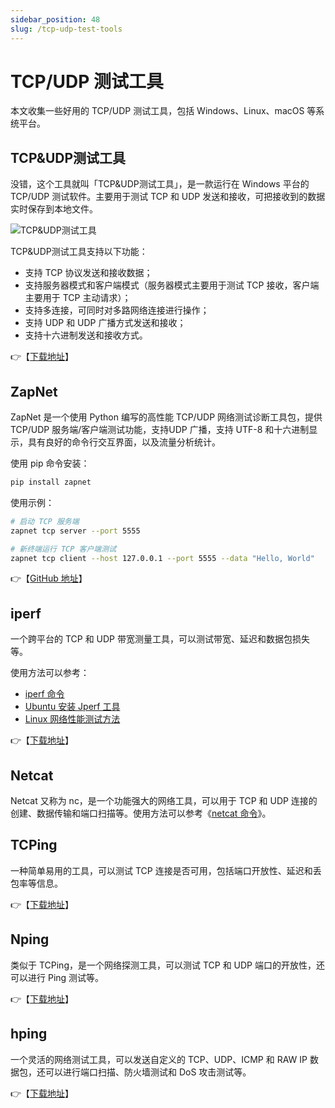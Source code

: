 ```yaml
---
sidebar_position: 48
slug: /tcp-udp-test-tools
---
```


# TCP/UDP 测试工具

本文收集一些好用的 TCP/UDP 测试工具，包括 Windows、Linux、macOS 等系统平台。



## TCP&UDP测试工具

没错，这个工具就叫「TCP&UDP测试工具」，是一款运行在 Windows 平台的 TCP/UDP 测试软件。主要用于测试 TCP 和 UDP 发送和接收，可把接收到的数据实时保存到本地文件。

![TCP&UDP测试工具](https://static.getiot.tech/windows-tcp-udp-tool.jpg#center)

TCP&UDP测试工具支持以下功能：

- 支持 TCP 协议发送和接收数据；
- 支持服务器模式和客户端模式（服务器模式主要用于测试 TCP 接收，客户端主要用于 TCP 主动请求）；
- 支持多连接，可同时对多路网络连接进行操作；
- 支持 UDP 和 UDP 广播方式发送和接收；
- 支持十六进制发送和接收方式。

👉【[下载地址](http://www.downza.cn/soft/297268.html)】



## ZapNet

ZapNet 是一个使用 Python 编写的高性能 TCP/UDP 网络测试诊断工具包，提供 TCP/UDP 服务端/客户端测试功能，支持UDP 广播，支持 UTF-8 和十六进制显示，具有良好的命令行交互界面，以及流量分析统计。

使用 pip 命令安装：

```bash
pip install zapnet
```

使用示例：

```bash
# 启动 TCP 服务端
zapnet tcp server --port 5555

# 新终端运行 TCP 客户端测试
zapnet tcp client --host 127.0.0.1 --port 5555 --data "Hello, World"
```

👉【[GitHub 地址](https://github.com/luhuadong/zapnet)】



## iperf

一个跨平台的 TCP 和 UDP 带宽测量工具，可以测试带宽、延迟和数据包损失等。

使用方法可以参考：

- [iperf 命令](/linux-command/iperf)
- [Ubuntu 安装 Jperf 工具](/ubuntu/ubuntu-jperf)
- [Linux 网络性能测试方法](/linux-note/linux-network-performance-testing)

👉【[下载地址](https://iperf.fr)】



## Netcat

Netcat 又称为 nc，是一个功能强大的网络工具，可以用于 TCP 和 UDP 连接的创建、数据传输和端口扫描等。使用方法可以参考《[netcat 命令](/linux-command/netcat)》。



## TCPing

一种简单易用的工具，可以测试 TCP 连接是否可用，包括端口开放性、延迟和丢包率等信息。

👉【[下载地址](https://www.elifulkerson.com/projects/tcping.php)】



## Nping

类似于 TCPing，是一个网络探测工具，可以测试 TCP 和 UDP 端口的开放性，还可以进行 Ping 测试等。

👉【[下载地址](https://nmap.org/nping/)】



## hping

一个灵活的网络测试工具，可以发送自定义的 TCP、UDP、ICMP 和 RAW IP 数据包，还可以进行端口扫描、防火墙测试和 DoS 攻击测试等。

👉【[下载地址](http://wiki.hping.org)】



<!--

---



## xcap



## SocketTest

一个 **java** 写的 **socket** 测试工具。它可以创建 **TCP** 和 **UDP** 客户端或服务器。它可以用来测试的任何使用 **TCP** 或 **UDP** 协议进行通信的服务器或客户端。

由于是 **java** 写的所以可以跨平台使用。注意：如果是在 **MacOS** 下使用，开启的监听端口要大于 **1024**。否则会报 **Permission denied** 错误。



**sokit**

**sokit** 是一个在 **windows** 平台下免费的 **TCP/UDP** 测试（调试）工具， 可以用来接收，发送或转发 **TCP/UDP** 数据包。

它有三种工作模式： 服务器模式、客户端模式、转发器模式。

支持发送 **ascii** 字符串数据，以及十六进制表示的原始字节，单次发送的字符数目没有限制；收到的数据会同时以这两种形式显示。



**Hercules SETUP utility**

同样是一个 **windows** 平台下的 **socket** 测试工具。工具包括了串口终端（**RS-485** 或 **RS-232** 终端），**UDP/IP** 终端，**TCP/IP** 客户或服务器终端。



## NetAssist



## Packet Sender

Packet Sender 是一个开源的发送和接收TCP/UDP包得测试工具。主线分支官方支持Windows，Mac和Ubuntu桌面Linux（开源），同时提供 Android 版本（免费）。网络应用程序调试/测试必备！

-->
